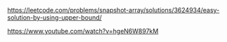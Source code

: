 https://leetcode.com/problems/snapshot-array/solutions/3624934/easy-solution-by-using-upper-bound/

https://www.youtube.com/watch?v=hgeN6W897kM
